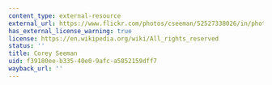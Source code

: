 ```yaml
---
content_type: external-resource
external_url: https://www.flickr.com/photos/cseeman/52527338026/in/photolist-2o2Ekz5-2hhJvye-2hhJvG5-7bGjXy-eANhzj-2jmDFEL-8LC4oa-QzudPY-8LF88d-2o2FL5D-2jmEQgh-7MHzrW-2cPCbRV-7MDySM-8LF8rE-7MDvz2-2jmxHij-8LC4h8-7MHvzU-7MHudW-pCa1t2-7MDxqz-7MHxrf-2hhJvAU-RFqgZ7-7MHwp9-2hhFUxN-7MHxXS-7MDub2-WUcHiw-7MHthj-pC83Td-pkEjq1-qovYzK-5Vbbvc-5Vfyfb-xGiAmW-2bBbcxu-9neSqt-7MHyN5-pA7tFY-dj1oEa-2o2GMd4-QF27UV-yhxtkq-249cgpa-ohC9r-7MDv9F-216dSNb-T7QXkC
has_external_license_warning: true
license: https://en.wikipedia.org/wiki/All_rights_reserved
status: ''
title: Corey Seeman
uid: f39180ee-b335-40e0-9afc-a5852159dff7
wayback_url: ''
---
```


